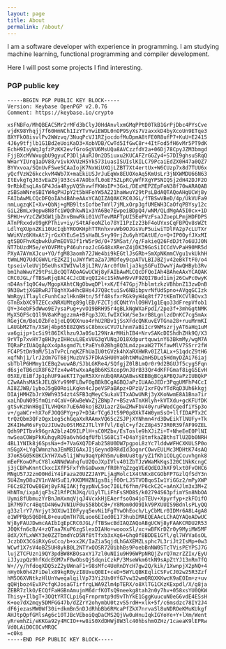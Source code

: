 ```yaml
---
layout: page
title: About
permalink: /about/
---
```


I am a software developer with experience in programming. I am studying machine learning, functional programming and compiler development.

Here I will post some projects I find interesting.

### PGP public key
    
    -----BEGIN PGP PUBLIC KEY BLOCK-----
    Version: Keybase OpenPGP v2.0.76
    Comment: https://keybase.io/crypto

    xsFNBFo/MhQBEAC5Mr2rMFd3bClyJ0HdAnvlxmGMqPPtD0TkB1GrPjDbc4PYsCve
    vjdK98Yhqjj7f60HmNCh1IzYTvYwiEWDL0nOP9SyXs7VzaxxkD4byXcoUn9ETqe3
    BXYFkO8isvlPv2WWzvq/3NuqPcVJ1RZjocdofMuDpmA8tFE0R8ufP7+KuU+E2415
    4J6y9tfjlb1G1Bd2eUoiKaD3+XobVDB/CwTd5IfGwC8r+4ItFod5fH6vMr5PT9dK
    EchH9IsyWqJgfzPzKK2evfGroGgVU6MsUQa8AVCzzfdY2a+06Dj78CpyJZM3bmgd
    FjjBXcMVWxugbU9gyuCP3DljAuRJ0n2D5iuxu2KUCAFZrGGZy4+S7DI9ghsuSRqQ
    WHarYIUrq1aDV88/vivkXVUzH5Yk573iuasISUIslKILC79PcaiEdZX0H47a0QZ7
    BYVxvoa/SQnUvFSweSCAaIojK7NxWiUXQjLZBT7Xt4ertUx+W6CUzp7x8d7TUU6x
    yQcfVzW26kcckvM4Wb7X+maEkiUSJrJuEqWx8EUOXoAq5KmUsLr3jNXWMDU66N63
    ItEvkgTqJ63vEaZ9j933cs47AObxfL0oE75ZLpRCyWfFXgYPSNIQSj2dH42DJF2O
    9rRbkEsqLAsGP4Jda4RypVQ5hvwfFKWoIP+3GxL/DExMEPZEpFoN38f70wARAQAB
    zSBSaWNreSBIYW4gPHJpY2t5bHFoYW5AZ21haWwuY29tPsLBdAQTAQoAHgUCWj8y
    FAIbAwMLCQcDFQoIAh4BAheAAxYCAQIZAQAKCRC0JGL/fTBSwVBeD/4p/UkVUFa9
    nmLugzqKI+Xv+QbNj+gMB9ltsIofbeTmYl7jMLxOrp3gfUMEWH3CaOfqPBYsy12c
    GiL2BmLx9epw8N8fciWQdhkwN1x3YA6Be7EwpeiBDpQ4/wNM/QLdMgAA5I0cx+1D
    SPHU+vYzCZW3GW1jbZnvBmwRki01VdTevMAFTpUI5EePVzFsaJZoepLPmjHDFDPS
    ATnPRxxdv89gKPThiv+iy/S4tAFooNZlo78YI1PzIz23bF4oUYxsCqFBPQv8sWZt
    LdlYqXUpnZKi10UcIqbYROOKHphTTRnhxvvWb9OJGsVuP5uiwiTDlFA2p7cLUTXr
    WWiKVz6KHxAt7jrGxXYEuSe15sHaBLS+y99rjZu6yhYOAtUE/o+Q+IP0OyfJXxMI
    gtSBOFhvKqbwkUuPmEOV8Jf1rW5r9d/0+75MSat//g/FakieQ26FdDJt7o6UJJ0N
    NT7bUzdM5e/eYOVFMtyP46uhrozJcGG48xXRenZ4jDK39GoSiICCdVvPaH90MR5d
    PXyA7AYmXJcu+YO/fgM83aomh72JWe4bi9kEGtlJsGRb+SmXpNKmmCVgu1vkUkhH
    tWmLMQ7UdCGWVLrEZKZIjuJWYfWtaZa7JMOfey9cpATVLBIJBZjv42eBkTtF0/o4
    tpseivleUVjD5eUhsXIWIVwl8jLIRV/Arc0fUmlja3kgSGFuIDwwYjAwQHByb3Rv
    bm1haWwuY29tPsLBcQQTAQoAGwUCWj8yFAIbAwMLCQcDFQoIAh4BAheAAxYCAQAK
    CRC0JGL/fTBSwRjqEAC4CJcDEvqQI24c1SkNwH9vVF9ZQI7Bud1imj26CwPc0wyK
    nD4Asf1q0C4w/MgopXAhtCNgObwqDPl+xK/Ef47Gpj7hblmtzkzVBhbnZ13zwDnB
    9N38wtjXGBRwRJT8qhYXwHhcBHs4J7Q8ctuiSv6NBibpvrNfUdSpno+AVgqGCIzk
    WmRgyiTlaylcFunhCazlHknBHtn/5ff48sfxrRGk9yH4q8tf77tKEmTKCVlBOvx3
    GTnBxbXC9TZECcxNRXUMtg89glED/FZCTjdCQNtYnlO9HV1g1Eqo33dFrepVfob1
    QY+34ebF5dWwo9E7ysaPug+yvO19BRH95r4gBLkNgWXaFpdI/2pe3f+3mhGgtNMK
    MyXSQFScQ1l9V8aKPqgzzmA+BFqp3JXLfwIXCkW/Se3xrB8LgnlzdDnKC7cgSmAx
    RGejCm/BoLOZbFe1jeLQ9QXnuo4rhU2RBv1jSsXFdcQNKuvEVTGna28+ruuMrmKI
    LAUGbM2Tn/XSWj4bp65E8ZQWSsC8bmxsCVU7Lhnm7aBiIcr9WMszrjyAT6aHq1uM
    va6gijp+1cSi9t86IKlhzu9Ja0Su129NrArMHihIB4+NrvSAKcDIShdhZHk9Q/X3
    9rVTp7xvHY7g8H3yzIHHcuL8ExVUG3gYUNqJO18XdpurtquwinY63BkmMy/wgM7A
    TQRaPzIUAQgApXx4pAsgmd7LtPaEYs02Bhg8Q3Lm4zpxaW27TKfawMlV7SSrr2fW
    FC4P5tDn9aM/51aTvPcLnqKZFhUaIU0tGVzk4hXaRXHWRv0IZlALx+S1qdcZ9tH6
    xqfNhj1/lrJ2dm7GT68jMuzbVS7FDkASHU0Ya0htWMu2mHSDLq5HdmyDZAi76iaj
    sbTblP6HMmy1CEBq2wuwAB/SJbLGKRe4/SQfgjZ0lBLmQr0r9d2BGUJf5cygSFqn
    d6sjeTB6cUX8F62fzx4w4twXxaAgBb6KSXcop9nJ8rB33Qr4dKFFGmaf8igG5EvH
    05XE/EiBfJp1phUF9aeKTI7geR5XXrnUbQARAQABwsKEBBgBCgAPBQJaPzIUBQkP
    CZwAAhsMASkJELQkYv99MFLBwF0gBBkBCgAGBQJaPzIUAAoJEDr3PqgUMFhP4CcI
    AI8ZJWB/1yboJ5gBORoiLKgkn4cJpeVSPaBApz+DPzU/IxrFQvYTdRqD3Uh6kkgj
    DIAjHMHZbJrX9Wh9354zt4SFB3qMeyCSukaVITxADwUNRj3yXKoNwmE8A1Bna7ir
    xaLhDuN09SfmQir4CaV+6KwBeWxZjZBWp7r+B5zvATnXHlyh+kVTXdu+gcKFUfDK
    gtSvKzNnH8gITLVHQKn7uE6A0kojBZUiazrZGwZMwFbV40yruFWedCgedfiYSp3o
    v+/gaWCr+hX7oFJOQGPYg+p7+D3ArTCg6Jt59P0p8XkT4W0ymSsO+llfIDAPTx2C
    trQzQbm3QFzOgx1eg5chGqaXxRAAmxVQ65cZSJPjXYNhmn4rd3DwEikTlNUFy+Tk
    2K4IHwR6sFyOzJIUw2uOStM6ZJTLlYFfVl/EqlC+yf2cZ8p4573R0R39fAF99ZEL
    Qdh9PITbvk96grA2blz4D9ILPlH+sC0MZbx/EsTosle9hXJiZi+T+NheEeE0PlNI
    nwSeaCOWpPkKuhgyRO9a6vh6dqfUfblS68CiT+D4aYj8tmfkaZBthsTlU2Db0NRH
    4BL1YNIk8j6SpsNa+d+7VaGXQ7DFab258U0DW7pgpoL8zYc7lddwWFHCXKULSP0o
    nSGgX+LYgCWmnzhaJEmMBIGAxJIjGeyndDRRdId3ognrCOwvEULMc3MDHtK74sAQ
    37oK5G05K0KCkYH7Xw5lijWhu9aqYpRh5m/uBmUu8tg/yZ1fKh1COLgCcuvhgnk8
    mEeFKowOPuCY8lxANNdWahqfuU2QoJXpIVlv401ZbTJzWWaMkKqsI20C1NkKcngC
    j3jCBPwKnntCkxcIXfP5FxfYhGaDwxm/fR0hYqZzgqVEdQdEOJhXF9lxt0FvOHC6
    MNgU57J2zmO0HdiY4iFaza20UZZJAYPLjAgMolc1X4tNKx8CGObFP7GzlQfSdY3n
    5U4ZmyD8u2V1nVAHSuE1/KKDMHZN1gsBijf0OrLJ5TVOBqoSIw1YiGGz2/mPyXWP
    F6Cz82TOwE0EWj8yFAEIAKjfgypNvL5oc7I6Lf6fhm/P6ckC2C+aAnXJlm3x3M+Z
    HhNTm/ixpAjqF3sZ1RfPCNJKq/U1ylTLiFhFsSMD8S/k02794S63pfimYSn8NbOA
    Uymi8fUbmuzYrBnJmXxmqVjqJ4VcxkHjEAerfsoOa4joTEUv+Xpyrfyp+zkFOifO
    1R7M97cr4BqtD4N6wJVN1UF0uS58bbCB+/Y8Mom0dO9IkV9PXUUIS9BdnlsPLyQQ
    g33zlrY7/Nrjyt3OXUw1I0Fyyq5evNi1FgTYwOhEoch/LyCbMLr0IDMr6A8L4gA8
    e1WPPBp5Q6DHL8+euuQmTH78Luoo6EIed0E173hubIMAEQEAAcLChAQYAQoADwUC
    Wj8yFAUJDwmcAAIbIgEpCRC0JGL/fTBSwcBdIAQZAQoABgUCWj8yFAAKCRDU2R53
    J0QKfn6cB/4+zQTaa7KuP6zgSlexDIAHo+woooxSl/xc+wBFKrDZr0y9MyiMW5MF
    8dX/XfLxWKY3e0ZZTbmdYcD5Nf8tTfxb3xXq6+Ghg0f8BDDE1GYl/gl7HYVa6sOL
    JczbDX3CGiRXyGsCco/b+xx2K/IaZia5qjdLhGAXEMZLsphc7L3riJt2IsMp+0w3
    WCwf1X7sV4oBZ5UH8ykB0L2NTYxQOSR72UibhBs9PoebBnNW0STcTVisPEYPSJ7G
    lujZTCFUzn19QY3pdBW8KBOsaxY17zl0uNIiu9H96WPpNRQjZvrQ7mzrZZIx/EyU
    iJJyzpQz9hfKdcEGM7xF0wObsQjSdqniCzkP/3MseWkm6tkN9sApZtYJ13nRm7fQ
    W+//y/hfdoqXDQ5zZ2yUWnaF1+98sMfc4UeRnDYcH7gw2Q/kik/1XwnpjX2pNQ+4
    nHy0k0h42FiDelx89kgR0yzI8UxuQ0EI+ceD+5WYLQBKEqliCSFvCJ02w25R3Zzf
    hM5O6XVNtkzHlUnYweqalqilVp73Yi2Us0YfG7vw32wmQRQXKKwcK9aEOIm+z+uv
    gQHjboz4EvXPcfgKJosaGTirfrgLWA9Zlm4pTERX/o8XlTG1CKzKExpdl/X/g8ja
    ZEBR7zlkO/ECQfFaHGBnAmujnM6drfKOTsQ9neekg8tah2n0y7hv+058xsYU0QKW
    Thisy+IlbgT+3OQtYRTCLpi6qFrnprmtp9d9vThYkE1GggKuucuN0eG6vdE4ESsH
    K+oe7dX2mqy5DMFGG47b/dZZrY2ohymbU0tzvS5rdH+xlk+5f/c6msdzc78IY2J4
    dF6jezasMW0Wf30i+dkmBn5nDJdRhbBb6RMcaPfZkX7nrvaSl8uNDROeKMuKUkgf
    AHJtpQpfGMlsAg6c10TJBcVEboiQqDaCMS2QjVw0uHnuIqkIGYoYe+Y+lXm/Went
    yRremhZi/eKKGa92y4MCIO++w8iS0XdDHWj8W3lc40hbshmOZHz/1caeaK9lEPRw
    Vd0LAiD0C8CvMRQC
    =c0ks
    -----END PGP PUBLIC KEY BLOCK-----
